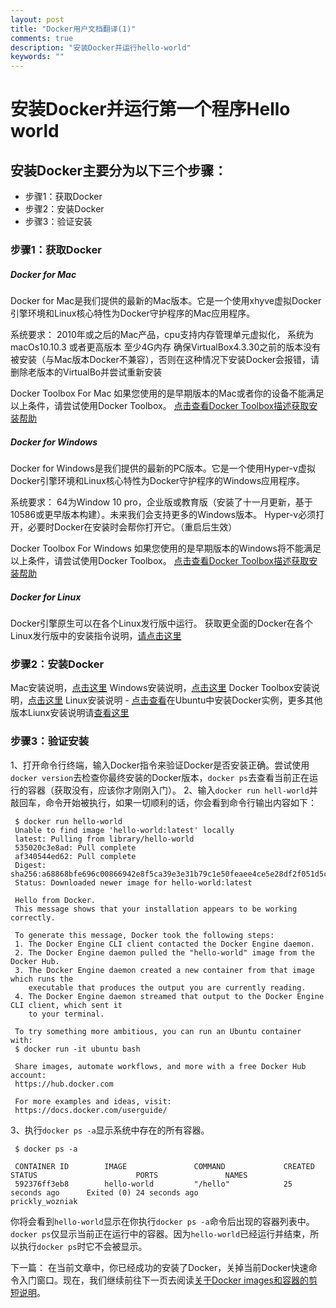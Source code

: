 ```yaml
---
layout: post
title: "Docker用户文档翻译(1)"
comments: true
description: "安装Docker并运行hello-world"
keywords: ""
---
```


# 安装Docker并运行第一个程序Hello world

## 安装Docker主要分为以下三个步骤：
* 步骤1：获取Docker
* 步骤2：安装Docker
* 步骤3：验证安装

### 步骤1：获取Docker

##### Docker for Mac
Docker for Mac是我们提供的最新的Mac版本。它是一个使用xhyve虚拟Docker引擎环境和Linux核心特性为Docker守护程序的Mac应用程序。

系统要求：
2010年或之后的Mac产品，cpu支持内存管理单元虚拟化，
系统为macOs10.10.3 或者更高版本
至少4G内存
确保VirtualBox4.3.30之前的版本没有被安装（与Mac版本Docker不兼容），否则在这种情况下安装Docker会报错，请删除老版本的VirtualBo并尝试重新安装

Docker Toolbox For Mac
如果您使用的是早期版本的Mac或者你的设备不能满足以上条件，请尝试使用Docker Toolbox。
[点击查看Docker Toolbox描述获取安装帮助](https://docs.docker.com/toolbox/overview/)

##### Docker for Windows
Docker for Windows是我们提供的最新的PC版本。它是一个使用Hyper-v虚拟Docker引擎环境和Linux核心特性为Docker守护程序的Windows应用程序。

系统要求：
64为Window 10 pro，企业版或教育版（安装了十一月更新，基于10586或更早版本构建）。未来我们会支持更多的Windows版本。
Hyper-v必须打开，必要时Docker在安装时会帮你打开它。（重启后生效）

Docker Toolbox For Windows
如果您使用的是早期版本的Windows将不能满足以上条件，请尝试使用Docker Toolbox。
[点击查看Docker Toolbox描述获取安装帮助](https://docs.docker.com/toolbox/overview/)

##### Docker for Linux
Docker引擎原生可以在各个Linux发行版中运行。
获取更全面的Docker在各个Linux发行版中的安装指令说明，[请点击这里](https://docs.docker.com/engine/installation/)


### 步骤2：安装Docker
Mac安装说明，[点击这里](https://docs.docker.com/docker-for-mac/)
Windows安装说明，[点击这里](https://docs.docker.com/docker-for-windows/)
Docker Toolbox安装说明，[点击这里](https://docs.docker.com/toolbox/overview/)
Linux安装说明 - [点击查看](https://docs.docker.com/engine/getstarted/linux_install_help/)在Ubuntu中安装Docker实例，更多其他版本Liunx安装说明请[查看这里](https://docs.docker.com/engine/installation/)

### 步骤3：验证安装
1、打开命令行终端，输入Docker指令来验证Docker是否安装正确。尝试使用`docker version`去检查你最终安装的Docker版本，`docker ps`去查看当前正在运行的容器（获取没有，应该你才刚刚入门）。
2、输入`docker run hell-world`并敲回车，命令开始被执行，如果一切顺利的话，你会看到命令行输出内容如下：

```
 $ docker run hello-world
 Unable to find image 'hello-world:latest' locally
 latest: Pulling from library/hello-world
 535020c3e8ad: Pull complete
 af340544ed62: Pull complete
 Digest: sha256:a68868bfe696c00866942e8f5ca39e3e31b79c1e50feaee4ce5e28df2f051d5c
 Status: Downloaded newer image for hello-world:latest

 Hello from Docker.
 This message shows that your installation appears to be working correctly.

 To generate this message, Docker took the following steps:
 1. The Docker Engine CLI client contacted the Docker Engine daemon.
 2. The Docker Engine daemon pulled the "hello-world" image from the Docker Hub.
 3. The Docker Engine daemon created a new container from that image which runs the
    executable that produces the output you are currently reading.
 4. The Docker Engine daemon streamed that output to the Docker Engine CLI client, which sent it
    to your terminal.

 To try something more ambitious, you can run an Ubuntu container with:
 $ docker run -it ubuntu bash

 Share images, automate workflows, and more with a free Docker Hub account:
 https://hub.docker.com

 For more examples and ideas, visit:
 https://docs.docker.com/userguide/
```
3、执行`docker ps -a`显示系统中存在的所有容器。

```
 $ docker ps -a

 CONTAINER ID        IMAGE               COMMAND             CREATED             STATUS                      PORTS               NAMES
 592376ff3eb8        hello-world         "/hello"            25 seconds ago      Exited (0) 24 seconds ago                       prickly_wozniak
```
你将会看到`hello-world`显示在你执行`docker ps -a`命令后出现的容器列表中。
`docker ps`仅显示当前正在运行中的容器。因为`hello-world`已经运行并结束，所以执行`docker ps`时它不会被显示。

下一篇：
在当前文章中，你已经成功的安装了Docker，关掉当前Docker快速命令入门窗口。现在，我们继续前往下一页去阅读[关于Docker images和容器的剪短说明](https://docs.docker.com/engine/getstarted/step_two/)。